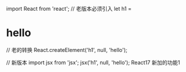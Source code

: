 import React from 'react'; // 老版本必须引入
let h1 = <h1> hello </h1>

// 老的转换
React.createElement('h1', null, 'hello');

// 新版本
import jsx from 'jsx';
jsx('h1', null, 'hello');
React17 新加的功能1
